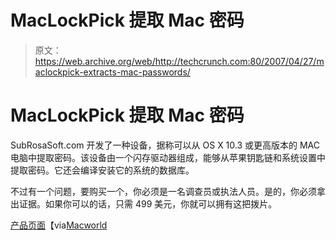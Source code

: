 # MacLockPick 提取 Mac 密码 

> 原文：<https://web.archive.org/web/http://techcrunch.com:80/2007/04/27/maclockpick-extracts-mac-passwords/>

# MacLockPick 提取 Mac 密码

SubRosaSoft.com 开发了一种设备，据称可以从 OS X 10.3 或更高版本的 MAC 电脑中提取密码。该设备由一个闪存驱动器组成，能够从苹果钥匙链和系统设置中提取密码。它还会编译安装它的系统的数据库。

不过有一个问题，要购买一个，你必须是一名调查员或执法人员。是的，你必须拿出证据。如果你可以的话，只需 499 美元，你就可以拥有这把拨片。

[产品页面](https://web.archive.org/web/20210224235503/http://www.subrosasoft.com/OSXSoftware/index.php?main_page=product_info&cPath=200&products_id=195)【via[Macworld](https://web.archive.org/web/20210224235503/http://www.macworld.com/news/2007/04/27/maclockpick/index.php)